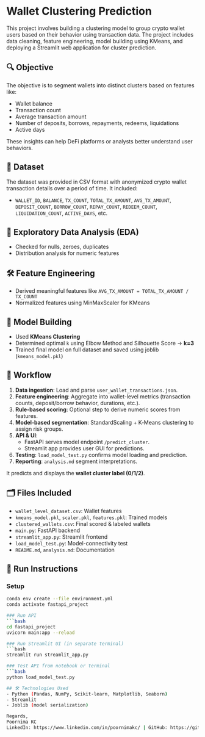 # Wallet Clustering Prediction

This project involves building a clustering model to group crypto wallet users based on their behavior using transaction data. The project includes data cleaning, feature engineering, model building using KMeans, and deploying a Streamlit web application for cluster prediction.

## 🔍 Objective
The objective is to segment wallets into distinct clusters based on features like:
- Wallet balance
- Transaction count
- Average transaction amount
- Number of deposits, borrows, repayments, redeems, liquidations
- Active days

These insights can help DeFi platforms or analysts better understand user behaviors.

## 📁 Dataset
The dataset was provided in CSV format with anonymized crypto wallet transaction details over a period of time. It included:
- `WALLET_ID`, `BALANCE`, `TX_COUNT`, `TOTAL_TX_AMOUNT`, `AVG_TX_AMOUNT`, `DEPOSIT_COUNT`, `BORROW_COUNT`, `REPAY_COUNT`, `REDEEM_COUNT`, `LIQUIDATION_COUNT`, `ACTIVE_DAYS`, etc.

## 🧪 Exploratory Data Analysis (EDA)
- Checked for nulls, zeroes, duplicates
- Distribution analysis for numeric features

## 🛠 Feature Engineering
- Derived meaningful features like `AVG_TX_AMOUNT = TOTAL_TX_AMOUNT / TX_COUNT`
- Normalized features using MinMaxScaler for KMeans

## 🤖 Model Building
- Used **KMeans Clustering**
- Determined optimal `k` using Elbow Method and Silhouette Score → **k=3**
- Trained final model on full dataset and saved using joblib (`kmeans_model.pkl`)

## 🧩 Workflow
1. **Data ingestion**: Load and parse `user_wallet_transactions.json`.  
2. **Feature engineering**: Aggregate into wallet-level metrics (transaction counts, deposit/borrow behavior, durations, etc.).  
3. **Rule‑based scoring**: Optional step to derive numeric scores from features.  
4. **Model‑based segmentation**: StandardScaling + K‑Means clustering to assign risk groups.  
5. **API & UI**:
   - FastAPI serves model endpoint `/predict_cluster`.
   - Streamlit app provides user GUI for predictions.
6. **Testing**: `load_model_test.py` confirms model loading and prediction.  
7. **Reporting**: `analysis.md` segment interpretations.

It predicts and displays the **wallet cluster label (0/1/2)**.

## 🗂 Files Included
- `wallet_level_dataset.csv`: Wallet features  
- `kmeans_model.pkl`, `scaler.pkl`, `features.pkl`: Trained models  
- `clustered_wallets.csv`: Final scored & labeled wallets  
- `main.py`: FastAPI backend  
- `streamlit_app.py`: Streamlit frontend  
- `load_model_test.py`: Model-connectivity test  
- `README.md`, `analysis.md`: Documentation

 ## 🚀 Run Instructions
### Setup  
```bash
conda env create --file environment.yml  
conda activate fastapi_project

### Run API
```bash
cd fastapi_project
uvicorn main:app --reload

### Run Streamlit UI (in separate terminal)
```bash
streamlit run streamlit_app.py

### Test API from notebook or terminal
```bash
python load_model_test.py

## 🛠 Technologies Used
- Python (Pandas, NumPy, Scikit-learn, Matplotlib, Seaborn)
- Streamlit
- Joblib (model serialization)

Regards,
Poornima KC  
LinkedIn: https://www.linkedin.com/in/poornimakc/ | GitHub: https://github.com/PoornimaKC

